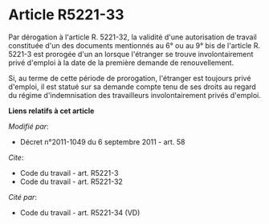 # Article R5221-33

Par dérogation à l'article R. 5221-32, la validité d'une autorisation de travail constituée d'un des documents mentionnés  au
6° ou au 9° bis de l'article R. 5221-3 est prorogée d'un an lorsque l'étranger se trouve involontairement privé d'emploi à la
date de la première demande de renouvellement. 

Si, au terme de cette période de prorogation, l'étranger est toujours privé d'emploi, il est statué sur sa demande compte
tenu de ses droits au regard du régime d'indemnisation des travailleurs involontairement privés d'emploi.

**Liens relatifs à cet article**

_Modifié par_:

  - Décret n°2011-1049 du 6 septembre 2011 - art. 58

_Cite_:

  - Code du travail - art. R5221-3
  - Code du travail - art. R5221-32

_Cité par_:

  - Code du travail - art. R5221-34 (VD)
